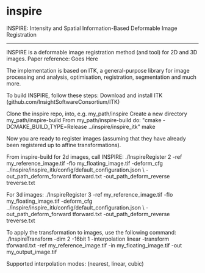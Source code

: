 # inspire
INSPIRE: Intensity and Spatial Information-Based Deformable Image Registration

---

INSPIRE is a deformable image registration method (and tool) for 2D and 3D images.
Paper reference: Goes Here

The implementation is based on ITK, a general-purpose library for image processing and analysis, optimisation, registration, segmentation and much more.

To build INSPIRE, follow these steps:
Download and install ITK (github.com/InsightSoftwareConsortium/ITK)

Clone the inspire repo, into, e.g. my_path/inspire
Create a new directory my_path/inspire-build
From my_path/inspire-build do: "cmake -DCMAKE\_BUILD\_TYPE=Release ../inspire/inspire\_itk"
make

Now you are ready to register images (assuming that they have already been registered up to affine transformations).

From inspire-build for 2d images, call INSPIRE:
./InspireRegister 2 -ref my\_reference\_image.tif -flo my\_floating\_image.tif -deform_cfg ../inspire/inspire\_itk/config/default\_configuration.json \\
    -out\_path\_deform\_forward tforward.txt -out\_path\_deform\_reverse treverse.txt

For 3d images:
./InspireRegister 3 -ref my\_reference\_image.tif -flo my\_floating\_image.tif -deform_cfg ../inspire/inspire\_itk/config/default\_configuration.json \\
    -out\_path\_deform\_forward tforward.txt -out\_path\_deform\_reverse treverse.txt
    
To apply the transformation to images, use the following command:
./InspireTransform -dim 2 -16bit 1 -interpolation linear -transform tforward.txt -ref my\_reference\_image.tif -in my\_floating\_image.tif -out my\_output\_image.tif

Supported interpolation modes: (nearest, linear, cubic)


